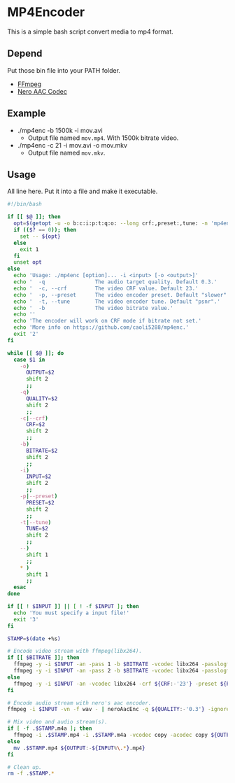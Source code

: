 # MP4Encoder
This is a simple bash script convert media to mp4 format.

## Depend
Put those bin file into your PATH folder.
- [FFmpeg](http://www.ffmpeg.org/)
- [Nero AAC Codec](http://www.nero.com/enu/company/about-nero/nero-aac-codec.php)

## Example
- ./mp4enc -b 1500k -i mov.avi
  - Output file named `mov.mp4`. With 1500k bitrate video.
- ./mp4enc -c 21 -i mov.avi -o mov.mkv
  - Output file named `mov.mkv`.
## Usage
All line here. Put it into a file and make it executable.
```Bash
#!/bin/bash

if [[ $@ ]]; then
  opt=$(getopt -u -o b:c:i:p:t:q:o: --long crf:,preset:,tune: -n 'mp4enc' -- $@)
  if (($? == 0)); then
    set -- ${opt}
  else
    exit 1
  fi
  unset opt
else
  echo 'Usage: ./mp4enc [option]... -i <input> [-o <output>]'
  echo '  -q                The audio target quality. Default 0.3.'
  echo '  -c, --crf         The video CRF value. Default 23.'
  echo '  -p, --preset      The video encoder preset. Default "slower".'
  echo '  -t, --tune        The video encoder tune. Default "psnr".'
  echo '  -b                The video bitrate value.'
  echo ''
  echo 'The encoder will work on CRF mode if bitrate not set.'
  echo 'More info on https://github.com/caoli5288/mp4enc.'
  exit '2'
fi

while [[ $@ ]]; do
  case $1 in
    -o)
      OUTPUT=$2
      shift 2
      ;;
    -q)
      QUALITY=$2
      shift 2
      ;;
    -c|--crf)
      CRF=$2
      shift 2
      ;;
    -b)
      BITRATE=$2
      shift 2
      ;;
    -i)
      INPUT=$2
      shift 2
      ;;
    -p|--preset)
      PRESET=$2
      shift 2
      ;;
    -t|--tune)
      TUNE=$2
      shift 2
      ;;
    --)
      shift 1
      ;;
    * )
      shift 1
      ;;
  esac
done

if [[ ! $INPUT ]] || [ ! -f $INPUT ]; then
  echo 'You must specify a input file!'
  exit '3'
fi

STAMP=$(date +%s)

# Encode video stream with ffmpeg(libx264).
if [[ $BITRATE ]]; then
  ffmpeg -y -i $INPUT -an -pass 1 -b $BITRATE -vcodec libx264 -passlogfile .$STAMP.log -tune ${TUNE:-'psnr'} .$STAMP.mp4 || exit 4
  ffmpeg -y -i $INPUT -an -pass 2 -b $BITRATE -vcodec libx264 -passlogfile .$STAMP.log -tune ${TUNE:-'psnr'} -preset ${PRESET:-'slower'} .$STAMP.mp4
else
  ffmpeg -y -i $INPUT -an -vcodec libx264 -crf ${CRF:-'23'} -preset ${PRESET:-'slower'} -tune ${TUNE:-'psnr'} .$STAMP.mp4 || exit 4
fi

# Encode audio stream with nero's aac encoder.
ffmpeg -i $INPUT -vn -f wav - | neroAacEnc -q ${QUALITY:-'0.3'} -ignorelength -if - -of .$STAMP.m4a

# Mix video and audio stream(s).
if [ -f .$STAMP.m4a ]; then
  ffmpeg -i .$STAMP.mp4 -i .$STAMP.m4a -vcodec copy -acodec copy ${OUTPUT:-${INPUT%\.*}.mp4}
else
  mv .$STAMP.mp4 ${OUTPUT:-${INPUT%\.*}.mp4}
fi

# Clean up.
rm -f .$STAMP.*
```
